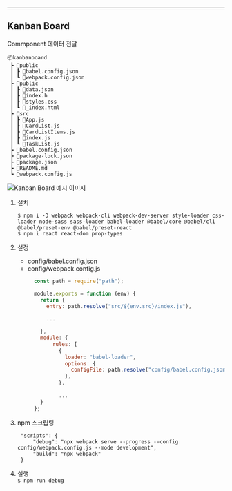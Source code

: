 ___
## Kanban Board

Commponent 데이터 전달

```
📦kanbanboard
 ┣ 📂public
 ┃ ┣ 📜babel.config.json
 ┃ ┗ 📜webpack.config.json
 ┣ 📂public
 ┃ ┣ 📜data.json
 ┃ ┣ 📜index.h
 ┃ ┣ 📜styles.css
 ┃ ┗ 📜_index.html
 ┣ 📂src
 ┃ ┣ 📜App.js
 ┃ ┣ 📜CardList.js
 ┃ ┣ 📜CardListItems.js
 ┃ ┣ 📜index.js
 ┃ ┗ 📜TaskList.js
 ┣ 📜babel.config.json
 ┣ 📜package-lock.json
 ┣ 📜package.json
 ┣ 📜README.md
 ┗ 📜webpack.config.js
```

![Kanban Board 예시 이미지](https://user-images.githubusercontent.com/42087448/158123894-ed57f2bf-06a1-4b61-bff2-4d47b8697f2a.png)


1. 설치
    ```shell
    $ npm i -D webpack webpack-cli webpack-dev-server style-loader css-loader node-sass sass-loader babel-loader @babel/core @babel/cli @babel/preset-env @babel/preset-react
    $ npm i react react-dom prop-types
    ```

2. 설정
   - config/babel.config.json
   - config/webpack.config.js
        ```js
          const path = require("path");

          module.exports = function (env) {
            return {
              entry: path.resolve("src/${env.src}/index.js"),

              ...

            },
            module: {
                rules: [
                  {
                    loader: "babel-loader",
                    options: {
                      configFile: path.resolve("config/babel.config.json"),
                    },
                  },
                  
                  ...
            }
          };
        ```

3. npm 스크립팅
   ```jsonc
    "scripts": {
        "debug": "npx webpack serve --progress --config config/webpack.config.js --mode development",
        "build": "npx webpack"
    }
   ```

4. 실행  
   `$ npm run debug` 
